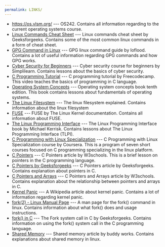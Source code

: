 ```yaml
---
permalink: LINKS/
---
```


* <https://os.vlsm.org/> --- OS242. Contains all information regarding to the current operating systems course.
* [Linux Commands Cheat Sheet](https://www.geeksforgeeks.org/linux-commands-cheat-sheet/) --- Linux commands cheat sheet by Geeksforgeeks. Contains some of the most common linux commands in a form of cheat sheet.
* [GPG Command in Linux](https://ioflood.com/blog/gpg-linux-command/) --- GPG linux command guide by Ioflood. Contains a lot of useful information regarding GPG commands and how GPG works.
* [Cyber Security for Beginners](https://www.simplilearn.com/tutorials/cyber-security-tutorial/cyber-security-for-beginners) --- Cyber security course for beginners by Simplilearn. Contains lessons about the basics of cyber security.
* [C Programming Tutorial](https://www.youtube.com/watch?v=KJgsSFOSQv0) --- C programming tutorial by Freecodecamp. This video teaches the basics of programming in C language.
* [Operating System Concepts](https://codex.cs.yale.edu/avi/os-book/OS10/) --- Operating system concepts book tenth edition. This book contains lessons about fundamentals of operating systems.
* [The Linux Filesystem](https://www.linuxfoundation.org/blog/blog/classic-sysadmin-the-linux-filesystem-explained) --- The linux filesystem explained. Contains information about the linux filesystem
* [FUSE](https://www.kernel.org/doc/html/latest/filesystems/fuse.html) --- FUSE by The Linux Kernel documentation. Contains all information about FUSE.
* [The Linux Programming Interface](https://broman.dev/download/The%20Linux%20Programming%20Interface.pdf) --- The Linux Programming Interface book by Michael Kerrisk. Contains lessons about The Linux Programming Interface (TLPI).
* [C Programming with Linux Specialization](https://www.coursera.org/specializations/c-programming-linux) --- C Programming with Linux Specialization course by Coursera. This is a program of seven short courses focused on C programming specializing in the linux platform.
* [C Pointers](https://www.w3schools.com/c/c_pointers.php) --- C Pointers article by W3schools. This is a brief lesson on pointers in the C programming language.
* [C Pointers by Geeksforgeeks](https://www.geeksforgeeks.org/c-pointers/) --- C Pointers article by Geeksforgeeks. Contains explanation about pointers in C.
* [C Pointers and Arrays](https://www.w3schools.com/c/c_pointers_arrays.php) --- C Pointers and Arrays article by W3schools. Contains explanation about the relationship between pointers and arrays in C.
* [Kernel Panic](https://en.wikipedia.org/wiki/Kernel_panic) --- A Wikipedia article about kernel panic. Contains a lot of information regarding kernel panic.
* [fork(2) - Linux Manual Page](https://man7.org/linux/man-pages/man2/fork.2.html) --- A man page for the fork() command in linux. Contains information about what fork() does and usage instructions.
* [fork() in C](https://www.geeksforgeeks.org/fork-system-call/) --- The Fork system call in C by Geeksforgeeks. Contains information on using the fork() system call in the C programming language.
* [Shared Memory](https://buddy.works/docs/self-hosted/solving-problems/shared-memory) --- Shared memory article by buddy works. Contains explanations about shared memory in linux.
